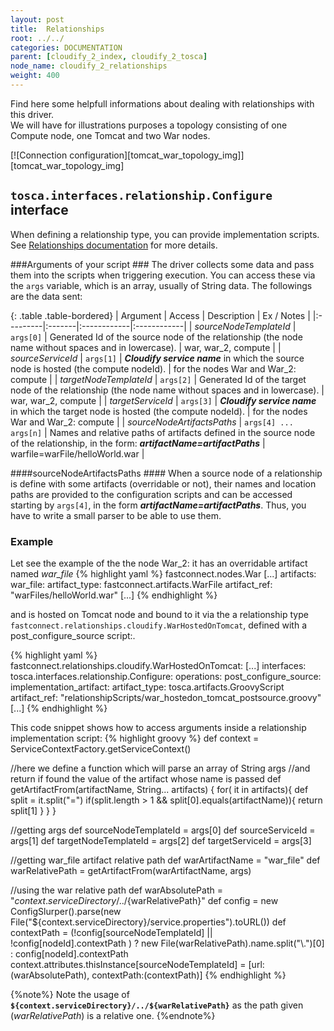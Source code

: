 ```yaml
---
layout: post
title:  Relationships
root: ../../
categories: DOCUMENTATION
parent: [cloudify_2_index, cloudify_2_tosca]
node_name: cloudify_2_relationships
weight: 400
---
```


Find here some helpfull informations about dealing with relationships with this driver.  
We will have for illustrations purposes a topology consisting of one Compute node, one Tomcat and two War nodes.  

[![Connection configuration][tomcat_war_topology_img]][tomcat_war_topology_img]


## `tosca.interfaces.relationship.Configure` interface ##
When defining a relationship type, you can provide implementation scripts.  
See [Relationships documentation](http://alien4cloud.github.io/components_guide/tosca_concepts_types_normative_relationships.html) for more details.  

###Arguments of your script ###
The driver collects some data and pass them into the scripts when triggering execution. You can access these via the `args` variable, which is an array, usually of String data. The followings are the data sent:

{: .table .table-bordered}
| Argument | Access | Description | Ex / Notes |
|:---------|:-------|:------------|:------------|
| *sourceNodeTemplateId*  | `args[0]` |  Generated Id of the source node of the relationship (the node name without spaces and in lowercase). | war, war_2, compute  |
| *sourceServiceId* | `args[1]` | ***Cloudify service name*** in which the source node is hosted (the compute nodeId). | for the nodes War and War_2: compute |
| *targetNodeTemplateId* | `args[2]` | Generated Id of the target node of the relationship (the node name without spaces and in lowercase). | war, war_2, compute  |
| *targetServiceId* | `args[3]` | ***Cloudify service name*** in which the target node is hosted (the compute nodeId). | for the nodes War and War_2: compute |
| *sourceNodeArtifactsPaths* | `args[4] ... args[n]` | Names and relative paths of artifacts defined in the source node of the relationship, in the form: ***artifactName=artifactPaths*** | warfile=warFile/helloWorld.war |

####sourceNodeArtifactsPaths ####
When a source node of a relationship is define with some artifacts (overridable or not), their names and location paths are provided to the configuration scripts and can be accessed starting by `args[4]`, in the form ***artifactName=artifactPaths***. Thus, you have to write a small parser to be able to use them.

### Example ###
Let see the example of the the node War_2: it has an overridable artifact named *war_file*
{% highlight yaml %}
fastconnect.nodes.War
  [...]
  artifacts:
    war_file:
      artifact_type: fastconnect.artifacts.WarFile
      artifact_ref: "warFiles/helloWorld.war"
  [...]
{% endhighlight %}

and is hosted on Tomcat node and bound to it via the a relationship type `fastconnect.relationships.cloudify.WarHostedOnTomcat`, defined with a post_configure_source script:.

{% highlight yaml %}
fastconnect.relationships.cloudify.WarHostedOnTomcat:
  [...]
  interfaces:
    tosca.interfaces.relationship.Configure:
      operations:
        post_configure_source:
          implementation_artifact:
            artifact_type: tosca.artifacts.GroovyScript
            artifact_ref: "relationshipScripts/war_hostedon_tomcat_postsource.groovy"
  [...]
{% endhighlight %}

This code snippet shows how to access arguments inside a relationship implementation script:
{% highlight groovy %}
def context = ServiceContextFactory.getServiceContext()

//here we define a function which will parse an array of String args
//and return if found the value of the artifact whose name is passed
def getArtifactFrom(artifactName, String... artifacts) {
  for( it in artifacts){
    def split = it.split("=")
    if(split.length > 1 && split[0].equals(artifactName)){
       return split[1]
    }
  }
}

//getting args
def sourceNodeTemplateId =  args[0]
def sourceServiceId = args[1]
def targetNodeTemplateId = args[2]
def targetServiceId = args[3]

//getting war_file artifact relative path
def warArtifactName = "war_file"
def warRelativePath = getArtifactFrom(warArtifactName, args)

//using the war relative path
def warAbsolutePath = "${context.serviceDirectory}/../${warRelativePath}"
def config  = new ConfigSlurper().parse(new File("${context.serviceDirectory}/service.properties").toURL())
def contextPath = (!config[sourceNodeTemplateId] || !config[nodeId].contextPath ) ? new File(warRelativePath).name.split("\\.")[0] : config[nodeId].contextPath
context.attributes.thisInstance[sourceNodeTemplateId] = [url:(warAbsolutePath), contextPath:(contextPath)]
{% endhighlight %}

{%note%}
Note the usage of **`${context.serviceDirectory}/../${warRelativePath}`** as the path given (*warRelativePath*) is a relative one.
{%endnote%}
